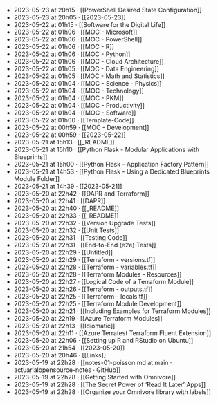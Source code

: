 - 2023-05-23 at 20h15 · [[PowerShell Desired State Configuration]]
- 2023-05-23 at 20h05 · [[2023-05-23]]
- 2023-05-22 at 01h15 · [[Software for the Digital Life]]
- 2023-05-22 at 01h06 · [[MOC - Microsoft]]
- 2023-05-22 at 01h06 · [[MOC - PowerShell]]
- 2023-05-22 at 01h06 · [[MOC - R]]
- 2023-05-22 at 01h06 · [[MOC - Python]]
- 2023-05-22 at 01h06 · [[MOC - Cloud Architecture]]
- 2023-05-22 at 01h05 · [[MOC - Data Engineering]]
- 2023-05-22 at 01h05 · [[MOC - Math and Statistics]]
- 2023-05-22 at 01h04 · [[MOC - Science - Physics]]
- 2023-05-22 at 01h04 · [[MOC - Technology]]
- 2023-05-22 at 01h04 · [[MOC - PKM]]
- 2023-05-22 at 01h04 · [[MOC - Productivity]]
- 2023-05-22 at 01h04 · [[MOC - Software]]
- 2023-05-22 at 01h00 · [[Template-Code]]
- 2023-05-22 at 00h59 · [[MOC - Development]]
- 2023-05-22 at 00h59 · [[2023-05-22]]
- 2023-05-21 at 15h13 · [[_README]]
- 2023-05-21 at 15h10 · [[Python Flask - Modular Applications with Blueprints]]
- 2023-05-21 at 15h00 · [[Python Flask - Application Factory Pattern]]
- 2023-05-21 at 14h53 · [[Python Flask - Using a Dedicated Blueprints Module Folder]]
- 2023-05-21 at 14h39 · [[2023-05-21]]
- 2023-05-20 at 22h42 · [[DAPR and Terraform]]
- 2023-05-20 at 22h41 · [[DAPR]]
- 2023-05-20 at 22h40 · [[_README]]
- 2023-05-20 at 22h33 · [[_README]]
- 2023-05-20 at 22h32 · [[Version Upgrade Tests]]
- 2023-05-20 at 22h32 · [[Unit Tests]]
- 2023-05-20 at 22h31 · [[Testing Code]]
- 2023-05-20 at 22h31 · [[End-to-End (e2e) Tests]]
- 2023-05-20 at 22h29 · [[Untitled]]
- 2023-05-20 at 22h29 · [[Terraform - versions.tf]]
- 2023-05-20 at 22h28 · [[Terraform - variables.tf]]
- 2023-05-20 at 22h28 · [[Terraform Modules - Resources]]
- 2023-05-20 at 22h27 · [[Logical Code of a Terraform Module]]
- 2023-05-20 at 22h26 · [[Terraform - outputs.tf]]
- 2023-05-20 at 22h25 · [[Terraform - locals.tf]]
- 2023-05-20 at 22h25 · [[Terraform Module Development]]
- 2023-05-20 at 22h21 · [[Including Examples for Terraform Modules]]
- 2023-05-20 at 22h19 · [[Azure Terraform Modules]]
- 2023-05-20 at 22h13 · [[Idiomatic]]
- 2023-05-20 at 22h11 · [[Azure Terratest Terraform Fluent Extension]]
- 2023-05-20 at 22h06 · [[Setting up R and RStudio on Ubuntu]]
- 2023-05-20 at 21h54 · [[2023-05-20]]
- 2023-05-20 at 20h46 · [[Links]]
- 2023-05-19 at 22h28 · [[notes-01-poisson.md at main · actuarialopensource-notes · GitHub]]
- 2023-05-19 at 22h28 · [[Getting Started with Omnivore]]
- 2023-05-19 at 22h28 · [[The Secret Power of ‘Read It Later’ Apps]]
- 2023-05-19 at 22h28 · [[Organize your Omnivore library with labels]]
